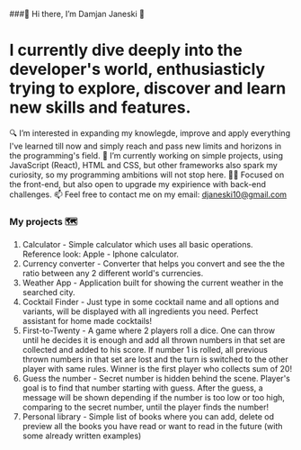 ###👋 Hi there, I’m Damjan Janeski 👋
# I currently dive deeply into the developer's world, enthusiasticly trying to explore, discover and learn new skills and features. 
🔍 I’m interested in expanding my knowlegde, improve and apply everything I've learned till now and simply reach and pass new limits and horizons in the programming's field.
‎‍💼 I’m currently working on simple projects, using JavaScript (React), HTML and CSS, but other frameworks also spark my curiosity, so my programming ambitions will not stop here.
👨‍💻 Focused on the front-end, but also open to upgrade my expirience with back-end challenges. 
📫 Feel free to contact me on my email: djaneski10@gmail.com

### My projects 🗺️
1. Calculator []((https://github.com/damjanjaneski/calculator)https://github.com/damjanjaneski/calculatorl) - Simple calculator which uses all basic operations. Reference look: Apple - Iphone calculator.
2. Currency converter [](https://github.com/damjanjaneski/currency-converter) - Converter that helps you convert and see the the ratio between any 2 different world's currencies.
3. Weather App [](https://github.com/damjanjaneski/weather-app) - Application built for showing the current weather in the searched city.
4. Cocktail Finder [](https://github.com/damjanjaneski/cocktail-finder) - Just type in some cocktail name and all options and variants, will be displayed with all ingredients you need. Perfect assistant for home made cocktails!
5. First-to-Twenty [](https://github.com/damjanjaneski/first-to-twenty) - A game where 2 players roll a dice. One can throw until he decides it is enough and add all thrown numbers in that set are collected and added to his score. If number 1 is rolled, all previous thrown numbers in that set are lost and the turn is switched to the other player with same rules. Winner is the first player who collects sum of 20!
6. Guess the number [](https://github.com/damjanjaneski/guess-the-number) - Secret number is hidden behind the scene. Player's goal is to find that number starting with guess. After the guess, a message will be shown depending if the number is too low or too high, comparing to the secret number, until the player finds the number!
7. Personal library [](https://github.com/damjanjaneski/personal-library) - Simple list of books where you can add, delete od preview all the books you have read or want to read in the future (with some already written examples)
